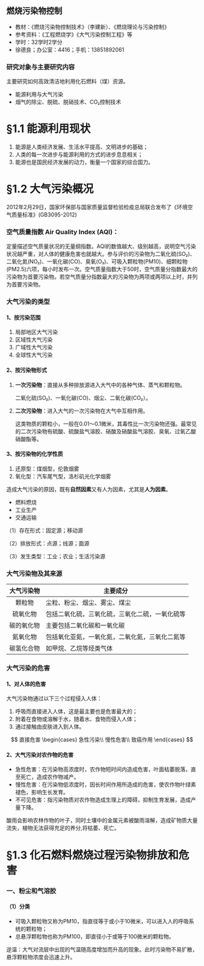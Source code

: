 ## 燃烧污染物控制
* 教材：《燃烧污染物控制技术》（李建新）、《燃烧理论与污染控制》
* 参考资料：《工程燃烧学》《大气污染控制工程》等
* 学时：32学时2学分
* 徐德良；办公室：4416；手机：13851892061

### 研究对象与主要研究内容

主要研究如何高效清洁地利用化石燃料（煤）资源。

* 能源利用与大气污染
* 烟气的除尘、脱硫、脱硝技术、CO₂控制技术

# §1.1 能源利用现状

1. 能源是人类经济发展、生活水平提高、文明进步的基础；
2. 人类的每一次进步与能源利用的方式的进步息息相关；
3. 能源也是国民经济发展的动力，衡量一个国家的综合国力。

# §1.2 大气污染概况

2012年2月29日，国家环保部与国家质量监督检验检疫总局联合发布了《环境空气质量标准》(GB3095-2012)

### 空气质量指数 Air Quality Index (AQI)：

定量描述空气质量状况的无量纲指数。AQI的数值越大、级别越高，说明空气污染状况越严重，对人体的健康危害也就越大。参与评价的污染物为二氧化硫(SO₂)、二氧化氮(NO₂)、一氧化碳(CO)、臭氧(O₃)、可吸入颗粒物(PM10)、细颗粒物(PM2.5)六项，每小时发布一次。空气质量指数大于50时，空气质量分指数最大的污染物为首要污染物。若空气质量分指数最大的污染物为两项或两项以上时，并列为首要污染物。

### 大气污染的类型

#### 1、按污染范围

1. 局部地区大气污染
2. 区域性大气污染
3. 广域性大气污染
4. 全球性大气污染

#### 2、按污染物形式

1. **一次污染物**：直接从多种排放源进入大气中的各种气体、蒸气和颗粒物。

   二氧化硫(SO₂)、一氧化碳(CO)、烟尘、二氧化碳(CO₂）。

2. **二次污染物**：进入大气的一次污染物在大气中互相作用。

   这类物质的颗粒小，一般在0.01～0.1微米，其毒性比一次污染物还强。最常见的二次污染物有硫酸、硫酸盐气溶胶、硝酸及硝酸盐气溶胶、臭氧、过氧乙酸硝酸酯等。

#### 3、按污染物的化学性质

1. 还原型：煤烟型，伦敦烟雾
2. 氧化型：汽车尾气型，洛杉矶光化学烟雾

造成大气污染的原因，既有**自然因素**又有人为因素，尤其是**人为因素**。

* 燃料燃烧
* 工业生产
* 交通运输

（1）存在形式：固定源；移动源

（2）排放形式：点源；线源；面源

（3）发生类型：工业；农业；生活污染源

### 大气污染物及其来源

| 大气污染物 | 主要成分                                       |
| :--------: | ---------------------------------------------- |
|   颗粒物   | 尘粒、粉尘、烟尘、雾尘、煤尘                   |
|  硫氧化物  | 包括二氧化硫，三氧化硫，三氧化二硫，一氧化硫等 |
| 碳的氧化物 | 主要包括二氧化碳和一氧化碳                     |
|  氮氧化物  | 包括氧化亚氮，一氧化氮，二氧化氮，三氧化二氮等 |
| 碳氢化合物 | 如甲烷、乙烷等烃类气体                         |

### 大气污染的危害

#### 1、对人体的危害

大气污染物通过以下三个过程侵入人体：

1. 呼吸而直接进入人体，这是最主要也是危害最大的；
2. 附着在食物或溶解于水，随着水、食物而侵入人体；
3. 通过接触由皮肤进入到人体。

$$
直接危害
\begin{cases}
急性污染\\
慢性危害\\
致癌作用
\end{cases}
$$

#### 2、大气污染对农作物的危害

* 急性危害：在污染物高浓度时，农作物短时间内造成危害，叶面枯萎脱落，直至死亡，造成农作物减产。
* 慢性危害：在污染物低浓度时，因长时间作用所造成的危害，使农作物叶绿素褪色，影响生长发育。
* 不可见危害：指污染物质对农作物造成生理上的障碍，抑制生育发展，造成产量下降。

酸雨会影响农林作物的叶子，同时土壤中的金属元素被酸雨溶解，造成矿物质大量流失，植物无法获得充足的养分,将枯萎、死亡。

# §1.3 化石燃料燃烧过程污染物排放和危害

### 一、粉尘和气溶胶

#### （1）分类

* 可吸入颗粒物又称为PM10，指直径等于或小于10微米，可以进入人的呼吸系统的颗粒物；
* 总悬浮颗粒物也称为PM100，即直径小于或等于100微米的颗粒物。

逆温：大气对流层中出现的气温随高度增加而升高的现象。此时污染物不易扩散，悬浮颗粒物浓度会迅速上升。

